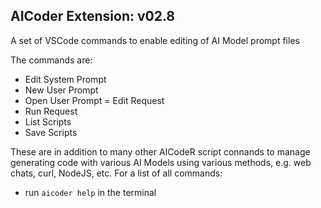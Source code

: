 ## AICoder Extension: v02.8

A set of VSCode commands to enable editing of AI Model prompt files

The commands are:
- Edit System Prompt 
- New User Prompt
- Open User Prompt
= Edit Request 
- Run Request 
- List Scripts
- Save Scripts

These are in addition to many other AICodeR script connands to manage generating 
code with various AI Models using various methods, e.g. web chats, curl, NodeJS, etc.
For a list of all commands: 

- run `aicoder help` in the terminal 
